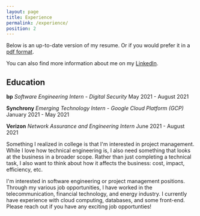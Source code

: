 ```yaml
---
layout: page
title: Experience
permalink: /experience/
position: 2
---
```


Below is an up-to-date version of my resume. Or if you would prefer it in a [pdf format](https://drive.google.com/file/d/15YF1on8Ijj7SqG4qJP7SB4BEDCpMT5a0/view?usp=sharing).

You can also find more information about me on my [LinkedIn](https://www.linkedin.com/in/alice-getmanchuk-198a6b197/).

## Education

**bp** *Software Engineering Intern - Digital Security*              May 2021 - August 2021

**Synchrony** *Emerging Technology Intern - Google Cloud Platform (GCP)*              January 2021 - May 2021

**Verizon** *Network Assurance and Engineering Intern*              June 2021 - August 2021

Something I realized in college is that I'm interested in project management. While I love how technical engineering is, I also need something that looks at the business in a broader scope. Rather than just completing a technical task, I also want to think about how it affects the business: cost, impact, efficiency, etc. 

I'm interested in software engineering or project management positions. Through my various job opportunities, I have worked in the telecommunication, financial technology, and energy industry. I currently have experience with cloud computing, databases, and some front-end. Please reach out if you have any exciting job opportunties!
